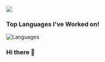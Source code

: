 <img src="https://github-readme-stats.vercel.app/api?username=shatabdichakraborty&&show_icons=true&title_color=ffffff&icon_color=bb2acf&text_color=daf7dc&bg_color=151515">


### Top Languages I've Worked on!
![Languages](https://github-readme-stats.anuraghazra1.vercel.app/api/top-langs/?username=shatabdichakraborty&layout=compact&theme=chartreuse-dark)

### Hi there 👋

